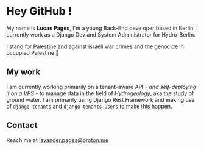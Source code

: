 # Hey GitHub !

My name is **Lucas Pagès**, I'm a young Back-End developer based in Berlin. I currently work as a Django Dev and System Administrator for Hydro-Berlin.

I stand for Palestine and against israeli war crimes and the genocide in occupied Palestine :watermelon:

## My work

I am currently working primarily on a tenant-aware API - _and self-deploying it on a VPS_ - to manage data in the field of _Hydrogeology_, aka the study of ground water. I am primarily using Django Rest Framework and making use of `django-tenants` and `django-tenants-users` to make this happen. 

## Contact

Reach me at lavander.pages@proton.me
